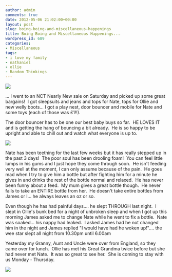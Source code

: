 ```yaml
---
author: admin
comments: true
date: 2012-05-06 21:02:00+00:00
layout: post
slug: boing-boing-and-miscellaneous-happenings
title: Boing Boing and Miscellaneous Happenings...
wordpress_id: 689
categories:
- Miscellaneous
tags:
- i love my family
- nathaniel
- ollie
- Random Thinkings
---
```


[![](http://www.outmumbered.com/wp-content/uploads/2012/07/dsc_6554.jpg?w=200)](http://www.outmumbered.com/wp-content/uploads/2012/07/dsc_6554.jpg)




... I went to an NCT Nearly New sale on Saturday and picked up some great bargains!  I got sleepsuits and jeans and tops for Nate, tops for Ollie and new welly boots... I got a play nest, door bouncer and mobile for Nate and some toys (each of those was £1!!).


The door bouncer has to be one our best baby buys so far.  HE LOVES IT and is getting the hang of bouncing a bit already.  He is so happy to be upright and able to chill out and watch what everyone is up to.


[![](http://outmumbered1.files.wordpress.com/2012/05/dsc_6550.jpg?w=300)](http://outmumbered1.files.wordpress.com/2012/05/dsc_6550.jpg)




Nate has been teething for the last few weeks but it has really stepped up in the past 3 days!  The poor soul has been drooling foam!  You can feel little lumps in his gums and I just hope they come through soon.  He isn't feeding very well at the moment, I can only assume because of the pain.  He goes mad when I try to give him a bottle but after fighting him for a minute he gives in and drinks the rest of the bottle normal and relaxed.  He has never been funny about a feed.  My mum gives a great bottle though.  He never fails to take an ENTIRE bottle from her.  He doesn't take entire bottles from James or I... he always leaves an oz or so.







Even though he has had painful days.... he slept THROUGH last night.  I slept in Ollie's bunk bed for a night of unbroken sleep and when I got up this morning James asked me to change Nate while he went to fix a bottle.  Nate was soaked... his nappy had leaked.  I asked James had he not changed him in the night and James replied "I would have had he woken up!".... the wee star slept all night from 10.30pm until 6.00am







Yesterday my Granny, Aunt and Uncle were over from England, so they came over for lunch.  Ollie has met his Great Grandma twice before but she had never met Nate.  It was so great to see her.  She is coming to stay with us Monday - Thursday.







[![](http://www.outmumbered.com/wp-content/uploads/2012/07/dsc_6576.jpg?w=300)](http://www.outmumbered.com/wp-content/uploads/2012/07/dsc_6576.jpg)
